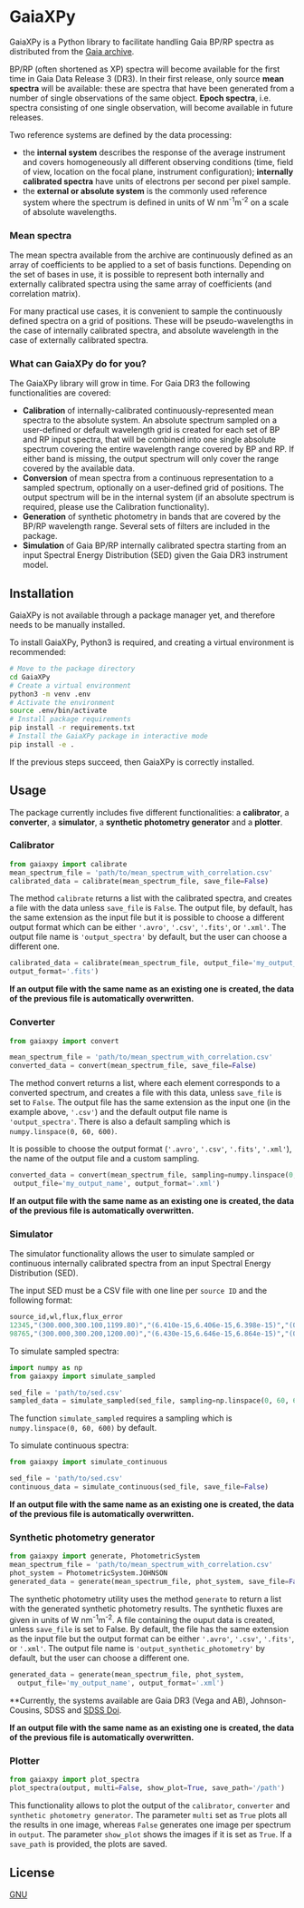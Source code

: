 # GaiaXPy

GaiaXPy is a Python library to facilitate handling Gaia BP/RP spectra as distributed from the [Gaia archive](https://gea.esac.esa.int/archive/).

BP/RP (often shortened as XP) spectra will become available for the first time in Gaia Data Release 3 (DR3).
In their first release, only source **mean spectra** will be available: these are spectra that have been generated
from a number of single observations of the same object. **Epoch spectra**, i.e. spectra consisting of one single
observation, will become available in future releases.

Two reference systems are defined by the data processing:
* the **internal system** describes the response of the average instrument and covers homogeneously all different
observing conditions (time, field of view, location on the focal plane, instrument configuration); **internally
calibrated spectra** have units of electrons per second per pixel sample.
* the **external or absolute system** is the commonly used reference system where the spectrum is defined in units
of W nm<sup>-1</sup>m<sup>-2</sup> on a scale of absolute wavelengths.

### Mean spectra

The mean spectra available from the archive are continuously defined as an array of coefficients to be applied to
a set of basis functions.
Depending on the set of bases in use, it is possible to represent both internally and externally calibrated
spectra using the same array of coefficients (and correlation matrix).

For many practical use cases, it is convenient to sample the continuously defined spectra on a grid of positions.
These will be pseudo-wavelengths in the case of internally calibrated spectra, and absolute wavelength in the case
of externally calibrated spectra.

### What can GaiaXPy do for you?

The GaiaXPy library will grow in time. For Gaia DR3 the following functionalities are covered:
* **Calibration** of internally-calibrated continuously-represented mean spectra to the absolute system. An absolute spectrum sampled on a user-defined or default wavelength grid is created for each set of BP and RP input spectra, that will be combined into one single absolute spectrum covering the entire wavelength range covered by BP and RP. If either band is missing, the output spectrum will only cover the range covered by the available data.
* **Conversion** of mean spectra from a continuous representation to a sampled spectrum, optionally on a user-defined grid of positions. The output spectrum will be in the internal system (if an absolute spectrum is required, please use the Calibration functionality). 
* **Generation** of synthetic photometry in bands that are covered by the BP/RP wavelength range. Several sets of filters are included in the package.
* **Simulation** of Gaia BP/RP internally calibrated spectra starting from an input Spectral Energy Distribution (SED) given the Gaia DR3 instrument model.

## Installation

GaiaXPy is not available through a package manager yet, and therefore needs to be manually installed.

To install GaiaXPy, Python3 is required, and creating a virtual environment is recommended:

```sh
# Move to the package directory
cd GaiaXPy
# Create a virtual environment
python3 -m venv .env
# Activate the environment
source .env/bin/activate
# Install package requirements
pip install -r requirements.txt
# Install the GaiaXPy package in interactive mode
pip install -e .
```

If the previous steps succeed, then GaiaXPy is correctly installed.

## Usage

The package currently includes five different functionalities: a **calibrator**, a **converter**, a **simulator**, a **synthetic photometry generator** and a **plotter**.

### Calibrator

```python
from gaiaxpy import calibrate
mean_spectrum_file = 'path/to/mean_spectrum_with_correlation.csv'
calibrated_data = calibrate(mean_spectrum_file, save_file=False)
```
The method `calibrate` returns a list with the calibrated spectra, and creates
a file with the data unless `save_file` is `False`. The output file, by default, has the same extension as the input file but it is possible to choose a different output format which can be either `'.avro'`, `'.csv'`, `'.fits'`, or `'.xml'`. The output file name is `'output_spectra'` by default, but the user can choose a different one.

```python
calibrated_data = calibrate(mean_spectrum_file, output_file='my_output_name',
output_format='.fits')
```

**If an output file with the same name as an existing one is created, the data of the previous file is automatically overwritten.**

### Converter

```python
from gaiaxpy import convert

mean_spectrum_file = 'path/to/mean_spectrum_with_correlation.csv'
converted_data = convert(mean_spectrum_file, save_file=False)
```
The method convert returns a list, where each element corresponds to a converted
spectrum, and creates a file with this data, unless `save_file` is set to `False`. The output file has the same extension as the input one (in the example above, `'.csv'`) and the default output file name is `'output_spectra'`. There is also a default sampling which is `numpy.linspace(0, 60, 600)`.

It is possible to choose the output format (`'.avro'`, `'.csv'`, `'.fits'`, `'.xml'`), the name of the output file and a custom sampling.
```python
converted_data = convert(mean_spectrum_file, sampling=numpy.linspace(0, 100, 1000),
 output_file='my_output_name', output_format='.xml')
```
**If an output file with the same name as an existing one is created, the data of the previous file is automatically overwritten.**

### Simulator

The simulator functionality allows the user to simulate sampled or continuous internally calibrated spectra from an input Spectral Energy Distribution (SED).

The input SED must be a CSV file with one line per `source ID` and the following format:

```python
source_id,wl,flux,flux_error
12345,"(300.000,300.100,1199.80)","(6.410e-15,6.406e-15,6.398e-15)","(0.00000,0.00000,0.00000)"
98765,"(300.000,300.200,1200.00)","(6.430e-15,6.646e-15,6.864e-15)","(0.00000,0.00000,0.00000)"
```

To simulate sampled spectra:

```python
import numpy as np
from gaiaxpy import simulate_sampled

sed_file = 'path/to/sed.csv'
sampled_data = simulate_sampled(sed_file, sampling=np.linspace(0, 60, 600), save_file=False)
```

The function `simulate_sampled` requires a sampling which is `numpy.linspace(0, 60, 600)` by default.

To simulate continuous spectra:

```python
from gaiaxpy import simulate_continuous

sed_file = 'path/to/sed.csv'
continuous_data = simulate_continuous(sed_file, save_file=False)
```

**If an output file with the same name as an existing one is created, the data of the previous file is automatically overwritten.**

### Synthetic photometry generator

```python
from gaiaxpy import generate, PhotometricSystem
mean_spectrum_file = 'path/to/mean_spectrum_with_correlation.csv'
phot_system = PhotometricSystem.JOHNSON
generated_data = generate(mean_spectrum_file, phot_system, save_file=False)
```
The synthetic photometry utility uses the method `generate` to return a list with the generated synthetic photometry results. The synthetic fluxes are given in units
of W nm<sup>-1</sup>m<sup>-2</sup>. A file containing the ouput data is created, unless `save_file` is set to False. By default, the file has the same extension as the input file but the output format can be either `'.avro'`, `'.csv'`, `'.fits'`, or `'.xml'`. The output file name is `'output_synthetic_photometry'` by default, but the user can choose a different one.
```python
generated_data = generate(mean_spectrum_file, phot_system,
  output_file='my_output_name', output_format='.xml')
```
**Currently, the systems available are Gaia DR3 (Vega and AB), Johnson-Cousins, SDSS and [SDSS Doi](https://ui.adsabs.harvard.edu/abs/2010AJ....139.1628D/abstract).

**If an output file with the same name as an existing one is created, the data of the previous file is automatically overwritten.**

### Plotter
```python
from gaiaxpy import plot_spectra
plot_spectra(output, multi=False, show_plot=True, save_path='/path')
```

This functionality allows to plot the output of the `calibrator`, `converter` and `synthetic photometry generator`. The parameter `multi` set as `True` plots all the results in one image, whereas `False` generates one image per spectrum in `output`. The parameter `show_plot` shows the images if it is set as `True`. If a `save_path` is provided, the plots are saved.

## License
[GNU](https://gitlab.com/pyxp-developers/gaiaxpy-pkg/-/blob/master/LICENSE)
